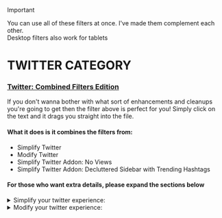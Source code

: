 > [!IMPORTANT]
> You can use all of these filters at once. I've made them complement each other. <br/>Desktop filters also work for tablets

# TWITTER CATEGORY
### [Twitter: Combined Filters Edition](twitter%20filters%20for%20people%20who%20just%20wanna%20get%20on%20with%20it)
If you don't wanna bother with what sort of enhancements and cleanups you're going to get then the filter above is perfect for you!
Simply click on the text and it drags you straight into the file.

#### What it does is it combines the filters from:
- Simplify Twitter
- Modify Twitter
- Simplify Twitter Addon: No Views
- Simplify Twitter Addon: Decluttered Sidebar with Trending Hashtags

#### For those who want extra details, please expand the sections below
<details> <summary> Simplify your twitter experience: </summary>

## [Simplify Twitter](simplify%20twitter)
This will remove all of the unnecessary content in here such as:
- ### Timeline
  - All the tweets in "Timeline: explore"
  - All the follow suggestions and communities in "Timeline: search"
  - "Subscribe", "Who to follow", "Promote" and "Get verified" in "Timeline: posts"
  - Post engagements, "Discover more" and all tweets succedding them in "Timeline: conversation"
  - Keeps only the tweets in "Timeline: home"

<details> <summary>

#### Screenshots:
</summary>
  
### Timeline: Explore
![explore](https://github.com/user-attachments/assets/1303725d-40a0-4191-9c4e-eb436e875af0)
### Timeline: Search
![search](https://github.com/user-attachments/assets/477c7762-8535-4989-8b58-9fd8ca43d577)
### Timeline: Posts
![posts](https://github.com/user-attachments/assets/490789f3-7925-4d93-a5b1-48a192dd9d62)
### Timeline: Conversions (discover more)
![discover more](https://github.com/user-attachments/assets/82987c38-fcf4-4c9c-87e0-33fa453836fb)
### Timeline: Home
![home](https://github.com/user-attachments/assets/7410dcfc-92fd-4bab-bef7-3db9d32d7896)
</details>

- ### Others
  - ALL of grok (including the profile summary you'd see inside the hover card)
  - X icon
  - Jobs, Premium, Verified Orgs, Grok, Monetization, and Ads button (including the ones inside your settings)
  - Messages drawer
  - Community notes reminder at the very bottom of the post and "Do you find this helpful?"
  - Post analytics will no longer show the post when you're already inside of it
  - "Not followed by anyone you’re following"
  - Blue notification on new posts
  - "Professional Profile" in edit your profile
  - 3 dots in the account switch button
  - "You aren’t verified yet" in profile (this appears occasionally)

<details> <summary>
  
#### Screenshots:
</summary>
  
### Community notes
![Community notes](https://github.com/user-attachments/assets/2ef0e1e3-a5e3-4525-bc5f-87532d86ca06)
### Post Analytics
![Post Analytics](https://github.com/user-attachments/assets/529ca794-ca1c-469a-9c6b-72ea752eab70)
### Navigations
![Navigations](https://github.com/user-attachments/assets/00bfcdfd-fa52-4a9a-a31b-fafa77b295db)
### Messages drawer
![Messages drawer](https://github.com/user-attachments/assets/cc0ee35e-f14f-4eb9-8854-c87cbcbdb723)
</details>

<details open> <summary>

## Extra content:
</summary>
  
### Addons for this filter:
#### [Decluttered Sidebar](simplify%20twitter%20addon%3A%20decluttered%20sidebar)
- Removes everything in the sidebar except search, search filters, footer and relevant people
<details> <summary> Screenshots: </summary> 
  
![sidebar no hashtags](https://github.com/user-attachments/assets/7172f1f5-22be-4fae-9fc0-248f55b97f8f)
</details>

#### [Decluttered Sidebar with Trending Hashtags](simplify%20twitter%20addon%3A%20decluttered%20sidebar%20with%20trending%20hashtags)
- Same as the one before it except it keeps the trending hashtags
<details> <summary> Screenshots: </summary> 
  
![sidebar hashtags](https://github.com/user-attachments/assets/769906d4-91d3-464b-8ff7-d849dadae788)
</details>

#### [No "For you" in the toolbar](simplify%20twitter%20addon%3A%20no%20"For%20you"%20in%20the%20toolbar)
- Removes the "For you" in the toolbar
<details> <summary> Screenshots: </summary> 
  
![sdfgsafgsf](https://github.com/user-attachments/assets/3b94c5f5-67b6-4ac3-9098-404416a19d7d)
</details>

#### [No "Following" in the toolbar](simplify%20twitter%20addon%3A%20no%20"Following"%20in%20the%20toolbar)
- Removes the "Following" in the toolbar
<details> <summary> Screenshots: </summary> 

![dghdghdg](https://github.com/user-attachments/assets/07c11c82-3aca-4795-9abc-33cba3d18e59)
</details>

#### [No Views](simplify%20twitter%20addon%3A%20no%20views)
- Removes the view count in tweets
#### [No bookmark count](simplify%20twitter%20addon%3A%20no%20bookmark%20count)
- Removes the bookmark count in tweets and reveals itself upon clicking 
#### [No like count](simplify%20twitter%20addon%3A%20no%20like%20count)
- Removes the like count in tweets and reveals itself upon clicking 
#### [No retweet count](simplify%20twitter%20addon%3A%20no%20retweet%20count)
- Removes the retweet count in tweets and reveals itself upon clicking 
#### [No reply count](simplify%20twitter%20addon%3A%20no%20reply%20count)
- Removes the reply count in tweets
</details>


</details>





<details> <summary> Modify your twitter experience: </summary>
  
## [Modify Twitter](modify%20twitter)
Improves the sites look. Changes include:
- ### Quality Of Life
  - Post and reply buttons will only start to appear when you start typing
  - Usernames including the checkmark are now bigger in profile
  - Smaller handles, hashtags and dates in almost everywhere
  - #### Cutting fewer corners
    - User icons are now square-ish
    - Border radii is smaller in text, videos, gifs, reply's, and messages
  - #### Visual Tweaks
    - Border lines have been removed in text, videos, and gifs
    - Gets rid of the lines inside the post and moves up the reply section
    - The lines in-between tweets (i.e., comment chains) have their opacity reduced
<details> <summary>

#### Screenshots:
</summary>

### What all tweets will look like (including timeline content)
![VTweaks](https://github.com/user-attachments/assets/3941bbdd-526f-4bb2-8d87-a586777b7d01)
### Post and Reply behavior
![PR behavior](https://github.com/user-attachments/assets/5ce1c90d-4717-4542-9c0e-e5195164985c)
</details>

- ### All the small details
  - "This Post is unavailable" is shorter and no longer has borders
  - Reduced the margin in your Timeline: profile and profile toolbar
  - Reduced extra space in the messages
  - Post and "New message" buttons are shorter
  - Made the "Your likes are private" more compact
  - The follow button in the relevant people section is shorter

<details open> <summary>

## Extra content:
</summary>

### Addons for this filter:
#### [No names on the side](modify%20twitter%20addon%3A%20no%20names%20on%20the%20side)
- Removes the names of the navigation buttons and reduces its width
<details> <summary> Screenshots: </summary> 
  
![slimmed side bar](https://github.com/user-attachments/assets/bb361032-2d41-46bb-96a3-8a7dfe954b3c)
</details>

</details>

</details>
